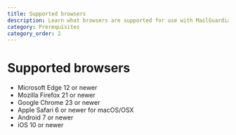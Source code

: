 ```yaml
---
title: Supported browsers
description: Learn what browsers are supported for use with MailGuardian
category: Prerequisites
category_order: 2
---
```

# Supported browsers

- Microsoft Edge 12 or newer
- Mozilla Firefox 21 or newer
- Google Chrome 23 or newer
- Apple Safari 6 or newer for macOS/OSX
- Android 7 or newer
- iOS 10 or newer